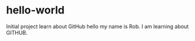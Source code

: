 # hello-world
Initial project learn about GitHub
hello my name is Rob.  I am learning about GITHUB.
